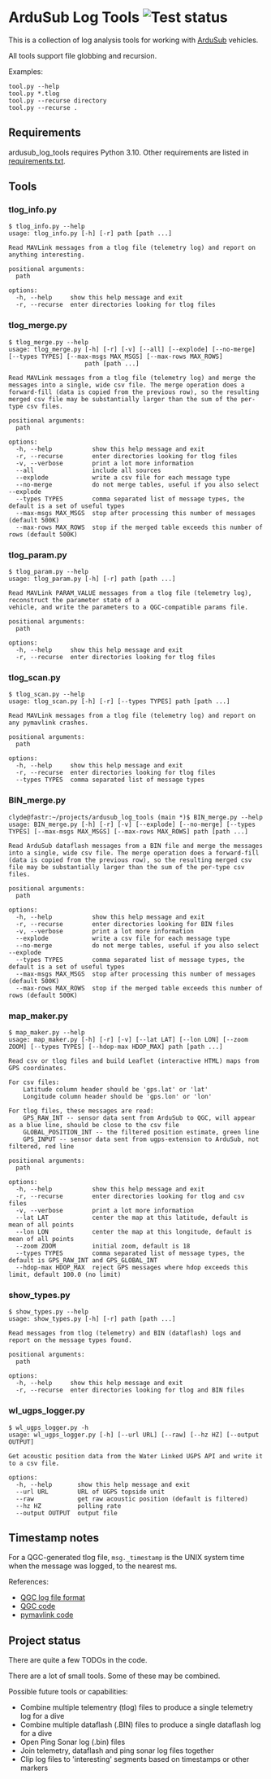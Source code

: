 # ArduSub Log Tools ![Test status](https://github.com/clydemcqueen/ardusub_log_tools/actions/workflows/test.yml/badge.svg?branch=main)

This is a collection of log analysis tools for working with [ArduSub](https://www.ardusub.com/) vehicles.

All tools support file globbing and recursion.

Examples:
~~~
tool.py --help
tool.py *.tlog
tool.py --recurse directory
tool.py --recurse .
~~~

## Requirements

ardusub_log_tools requires Python 3.10.
Other requirements are listed in [requirements.txt](requirements.txt).

## Tools

### tlog_info.py

~~~
$ tlog_info.py --help
usage: tlog_info.py [-h] [-r] path [path ...]

Read MAVLink messages from a tlog file (telemetry log) and report on anything interesting.

positional arguments:
  path

options:
  -h, --help     show this help message and exit
  -r, --recurse  enter directories looking for tlog files
~~~

### tlog_merge.py

~~~
$ tlog_merge.py --help
usage: tlog_merge.py [-h] [-r] [-v] [--all] [--explode] [--no-merge] [--types TYPES] [--max-msgs MAX_MSGS] [--max-rows MAX_ROWS]
                     path [path ...]

Read MAVLink messages from a tlog file (telemetry log) and merge the messages into a single, wide csv file. The merge operation does a
forward-fill (data is copied from the previous row), so the resulting merged csv file may be substantially larger than the sum of the per-
type csv files.

positional arguments:
  path

options:
  -h, --help           show this help message and exit
  -r, --recurse        enter directories looking for tlog files
  -v, --verbose        print a lot more information
  --all                include all sources
  --explode            write a csv file for each message type
  --no-merge           do not merge tables, useful if you also select --explode
  --types TYPES        comma separated list of message types, the default is a set of useful types
  --max-msgs MAX_MSGS  stop after processing this number of messages (default 500K)
  --max-rows MAX_ROWS  stop if the merged table exceeds this number of rows (default 500K)
~~~

### tlog_param.py

~~~
$ tlog_param.py --help
usage: tlog_param.py [-h] [-r] path [path ...]

Read MAVLink PARAM_VALUE messages from a tlog file (telemetry log), reconstruct the parameter state of a
vehicle, and write the parameters to a QGC-compatible params file.

positional arguments:
  path

options:
  -h, --help     show this help message and exit
  -r, --recurse  enter directories looking for tlog files
~~~

### tlog_scan.py

~~~
$ tlog_scan.py --help
usage: tlog_scan.py [-h] [-r] [--types TYPES] path [path ...]

Read MAVLink messages from a tlog file (telemetry log) and report on any pymavlink crashes.

positional arguments:
  path

options:
  -h, --help     show this help message and exit
  -r, --recurse  enter directories looking for tlog files
  --types TYPES  comma separated list of message types
~~~

### BIN_merge.py

~~~
clyde@fastr:~/projects/ardusub_log_tools (main *)$ BIN_merge.py --help
usage: BIN_merge.py [-h] [-r] [-v] [--explode] [--no-merge] [--types TYPES] [--max-msgs MAX_MSGS] [--max-rows MAX_ROWS] path [path ...]

Read ArduSub dataflash messages from a BIN file and merge the messages into a single, wide csv file. The merge operation does a forward-fill
(data is copied from the previous row), so the resulting merged csv file may be substantially larger than the sum of the per-type csv files.

positional arguments:
  path

options:
  -h, --help           show this help message and exit
  -r, --recurse        enter directories looking for BIN files
  -v, --verbose        print a lot more information
  --explode            write a csv file for each message type
  --no-merge           do not merge tables, useful if you also select --explode
  --types TYPES        comma separated list of message types, the default is a set of useful types
  --max-msgs MAX_MSGS  stop after processing this number of messages (default 500K)
  --max-rows MAX_ROWS  stop if the merged table exceeds this number of rows (default 500K)
~~~

### map_maker.py

~~~
$ map_maker.py --help
usage: map_maker.py [-h] [-r] [-v] [--lat LAT] [--lon LON] [--zoom ZOOM] [--types TYPES] [--hdop-max HDOP_MAX] path [path ...]

Read csv or tlog files and build Leaflet (interactive HTML) maps from GPS coordinates.

For csv files:
    Latitude column header should be 'gps.lat' or 'lat'
    Longitude column header should be 'gps.lon' or 'lon'

For tlog files, these messages are read:
    GPS_RAW_INT -- sensor data sent from ArduSub to QGC, will appear as a blue line, should be close to the csv file
    GLOBAL_POSITION_INT -- the filtered position estimate, green line
    GPS_INPUT -- sensor data sent from ugps-extension to ArduSub, not filtered, red line

positional arguments:
  path

options:
  -h, --help           show this help message and exit
  -r, --recurse        enter directories looking for tlog and csv files
  -v, --verbose        print a lot more information
  --lat LAT            center the map at this latitude, default is mean of all points
  --lon LON            center the map at this longitude, default is mean of all points
  --zoom ZOOM          initial zoom, default is 18
  --types TYPES        comma separated list of message types, the default is GPS_RAW_INT and GPS_GLOBAL_INT
  --hdop-max HDOP_MAX  reject GPS messages where hdop exceeds this limit, default 100.0 (no limit)
~~~

### show_types.py

~~~
$ show_types.py --help
usage: show_types.py [-h] [-r] path [path ...]

Read messages from tlog (telemetry) and BIN (dataflash) logs and report on the message types found.

positional arguments:
  path

options:
  -h, --help     show this help message and exit
  -r, --recurse  enter directories looking for tlog and BIN files
~~~

### wl_ugps_logger.py

~~~
$ wl_ugps_logger.py -h
usage: wl_ugps_logger.py [-h] [--url URL] [--raw] [--hz HZ] [--output OUTPUT]

Get acoustic position data from the Water Linked UGPS API and write it to a csv file.

options:
  -h, --help       show this help message and exit
  --url URL        URL of UGPS topside unit
  --raw            get raw acoustic position (default is filtered)
  --hz HZ          polling rate
  --output OUTPUT  output file
~~~

## Timestamp notes

For a QGC-generated tlog file, `msg._timestamp` is the UNIX system time when the message was logged, to the nearest ms.

References:
* [QGC log file format](https://dev.qgroundcontrol.com/master/en/file_formats/mavlink.html)
* [QGC code](https://github.com/mavlink/qgroundcontrol/blob/245f9f1f9c475a24b02271e0b1a7a150f601f80d/src/comm/MAVLinkProtocol.cc#L280)
* [pymavlink code](https://github.com/ArduPilot/pymavlink/blob/d63c5ba4e9e20c702b0b7e31ab6bd71b80f161a5/mavutil.py#L1443)

## Project status

There are quite a few TODOs in the code.

There are a lot of small tools. Some of these may be combined.

Possible future tools or capabilities:
* Combine multiple telementry (tlog) files to produce a single telemetry log for a dive
* Combine multiple dataflash (.BIN) files to produce a single dataflash log for a dive
* Open Ping Sonar log (.bin) files
* Join telemetry, dataflash and ping sonar log files together
* Clip log files to 'interesting' segments based on timestamps or other markers
